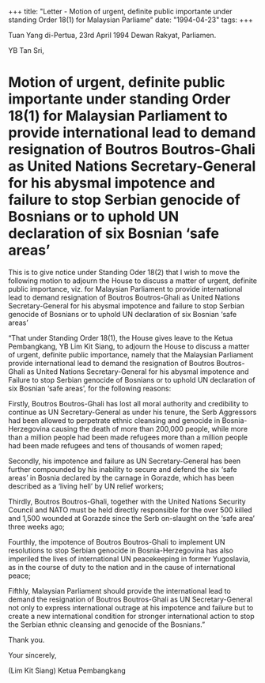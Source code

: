 +++ 
title: "Letter - Motion of urgent, definite public importante under standing Order 18(1) for Malaysian Parliame"
date: "1994-04-23"
tags:
+++

Tuan Yang di-Pertua,                                                                                                    23rd April 1994
Dewan Rakyat,
Parliamen.

YB Tan Sri,

# Motion of urgent, definite public importante under standing Order 18(1) for Malaysian Parliament to provide international lead to demand resignation of Boutros Boutros-Ghali as United Nations Secretary-General for his abysmal impotence and failure to stop Serbian genocide of Bosnians or to uphold UN declaration of six Bosnian ‘safe areas’

This is to give notice under Standing Oder 18(2) that I wish to move the following motion to adjourn the House to discuss a matter of urgent, definite public importance, viz. for Malaysian Parliament to provide international lead to demand resignation of Boutros Boutros-Ghali as United Nations Secretary-General for his abysmal impotence and failure to stop Serbian genocide of Bosnians or to uphold UN declaration of six Bosnian ‘safe areas’</u>

“That under Standing Order 18(1), the House gives leave to the Ketua Pembangkang, YB Lim Kit Siang, to adjourn the House to discuss a matter of urgent, definite public importance, namely that the Malaysian Parliament provide international lead to demand the resignation of Boutros Boutros-Ghali as United Nations Secretary-General for his abysmal impotence and Failure to stop Serbian genocide of Bosnians or to uphold UN declaration of six Bosnian ‘safe areas’, for the following reasons:

Firstly, Boutros Boutros-Ghali has lost all moral authority and credibility to continue as UN Secretary-General as under his tenure, the Serb Aggressors had been allowed to perpetrate ethnic cleansing and genocide in Bosnia-Herzegovina causing the death of more than 200,000 people, while more than a million people had been made refugees more than a million people had been made refugees and tens of thousands of women raped;

Secondly, his impotence and failure as UN Secretary-General has been further compounded by his inability to secure and defend the six ‘safe areas’ in Bosnia declared by the carnage in Gorazde, which has been described as a ‘living hell’ by UN relief workers;

Thirdly, Boutros Boutros-Ghali, together with the United Nations Security Council and NATO must be held directly responsible for the over 500 killed and 1,500 wounded at Gorazde since the Serb on-slaught on the ‘safe area’ three weeks ago;

Fourthly, the impotence of Boutros Boutros-Ghali to implement UN resolutions to stop Serbian genocide in Bosnia-Herzegovina has also imperiled the lives of international UN peacekeeping in former Yugoslavia, as in the course of duty to the nation and in the cause of international peace;

Fifthly, Malaysian Parliament should provide the international lead to demand the resignation of Boutros Boutros-Ghali as UN Secretary-General not only to express international outrage at his impotence and failure but to create a new international condition for stronger international action to stop the Serbian ethnic cleansing and genocide of the Bosnians.”

Thank you.

Your sincerely,

(Lim Kit Siang)
Ketua Pembangkang  
 
